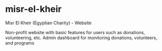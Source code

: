 # misr-el-kheir
Misr El Kheir (Egyptian Charity) - Website

Non-profit website with basic features for users such as donations, volunteering, etc.
Admin dashboard for monitoring donations, volunteers, and programs
